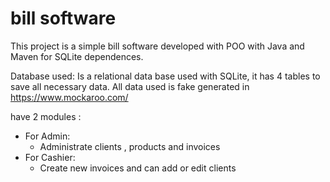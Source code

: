 
# bill software

This project is a simple bill software developed with POO with Java and Maven for  SQLite dependences.

Database used: Is a relational data base used with SQLite, it has 4 tables to save all necessary data.
All data used is fake generated in https://www.mockaroo.com/


have 2 modules :
 - For Admin:
	 - Administrate clients , products and invoices
 - For Cashier:
	 - Create new invoices and can add or edit clients

